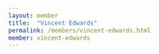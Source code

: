 ```yaml
---
layout: member
title:  "Vincent Edwards"
permalink: /members/vincent-edwards.html
member: vincent-edwards
---
```

